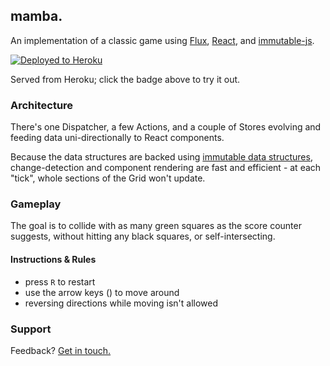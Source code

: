 ## mamba. ##

An implementation of a classic game using [Flux](https://facebook.github.io/flux/), [React](https://facebook.github.io/react/), and [immutable-js](https://facebook.github.io/immutable-js/).

[![Deployed to Heroku](https://heroku-badge.herokuapp.com/?app=maaamba)](https://maaamba.herokuapp.com/)

Served from Heroku; click the badge above to try it out.

### Architecture

There's one Dispatcher, a few Actions, and a couple of Stores evolving and feeding data 
uni-directionally to React components.

Because the data structures are backed using [immutable data structures](https://facebook.github.io/immutable-js/docs/#/), 
change-detection and component rendering are fast and efficient - at each "tick", whole sections of 
the Grid won't update.

### Gameplay

The goal is to collide with as many green squares as the score counter suggests, without hitting any 
black squares, or self-intersecting. 

#### Instructions & Rules

* press `R` to restart
* use the arrow keys () to move around
* reversing directions while moving isn't allowed


### Support

Feedback? [Get in touch.](https://github.com/yangmillstheory)
